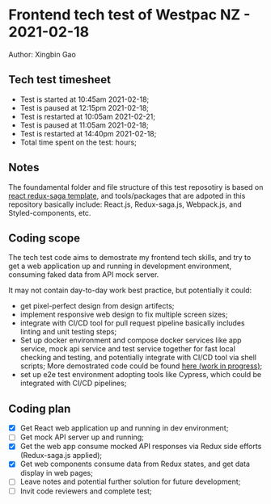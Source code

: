 # Frontend tech test of Westpac NZ - 2021-02-18

Author: Xingbin Gao

## Tech test timesheet

- Test is started at 10:45am 2021-02-18;
- Test is paused at 12:15pm 2021-02-18;
- Test is restarted at 10:05am 2021-02-21;
- Test is paused at 11:05am 2021-02-18;
- Test is restarted at 14:40pm 2021-02-18;
- Total time spent on the test: hours;

## Notes

The foundamental folder and file structure of this test reposotiry is based on [react redux-saga template](https://github.com/benxgao/react-redux-saga-plate), and tools/packages that are adpoted in this repository basically include:
React.js, Redux-saga.js, Webpack.js, and Styled-components, etc.

## Coding scope

The tech test code aims to demostrate my frontend tech skills, and try to get a web application up and running in development environment, consuming faked data from API mock server. 

It may not contain day-to-day work best practice, but potentially it could:
- get pixel-perfect design from design artifects;
- implement responsive web design to fix multiple screen sizes;
- integrate with CI/CD tool for pull request pipeline basically includes linting and unit testing steps;
- Set up docker environment and compose docker services like app service, mock api service and test service together for fast local checking and testing, and potentially integrate with CI/CD tool via shell scripts; More demostrated code could be found [here (work in progress)](https://github.com/benxgao/docker-api-plate);
- set up e2e test environment adopting tools like Cypress, which could be integrated with CI/CD pipelines;

## Coding plan

- [x] Get React web application up and running in dev environment;
- [ ] Get mock API server up and running;
- [x] Get the web app consume mocked API responses via Redux side efforts (Redux-saga.js applied);
- [x] Get web components consume data from Redux states, and get data display in web pages;
- [ ] Leave notes and potential further solution for future development;
- [ ] Invit code reviewers and complete test;
